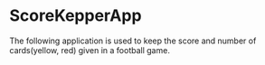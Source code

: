 # ScoreKepperApp
The following application is used to keep the score and number of cards(yellow, red) given in a football game.
